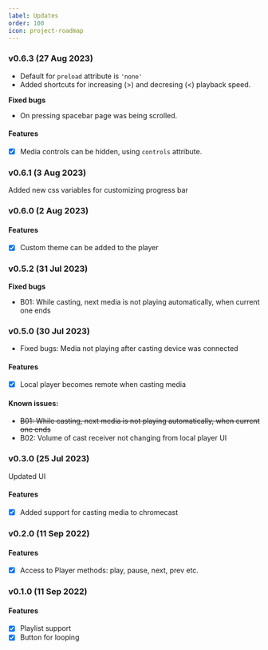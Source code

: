 ```yaml
---
label: Updates
order: 100
icon: project-roadmap
---
```

### v0.6.3 (27 Aug 2023)
- Default for `preload` attribute is `'none'`
- Added shortcuts for increasing (>) and decresing (<) playback speed.

**Fixed bugs**
- On pressing spacebar page was being scrolled.
#### Features
- [x] Media controls can be hidden, using `controls` attribute.

### v0.6.1 (3 Aug 2023)
Added new css variables for customizing progress bar

### v0.6.0 (2 Aug 2023)
#### Features
- [x] Custom theme can be added to the player

### v0.5.2 (31 Jul 2023)
**Fixed bugs**
- B01: While casting, next media is not playing automatically, when current one ends

### v0.5.0 (30 Jul 2023)
- Fixed bugs: Media not playing after casting device was connected
#### Features
- [x] Local player becomes remote when casting media
#### Known issues:
- ~~B01: While casting, next media is not playing automatically, when current one ends~~
- B02: Volume of cast receiver not changing from local player UI

### v0.3.0 (25 Jul 2023)
Updated UI
#### Features
- [x] Added support for casting media to chromecast

### v0.2.0 (11 Sep 2022)
#### Features
- [x] Access to Player methods: play, pause, next, prev etc.

### v0.1.0 (11 Sep 2022)
#### Features
- [x] Playlist support
- [x] Button for looping
